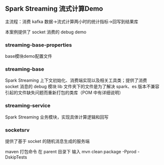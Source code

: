 ## Spark Streaming 流式计算Demo
主流程：消费 kafka 数据->流式计算两小时的统计指标->回写到结果库

本案例提供了 socket 消费的 debug demo

### streaming-base-properties
base模块demo配置文件
### streaming-base
Spark Streaming 上下文初始化、消费端实现以及相关工具类；提供了消费 socket 消息的 debug 模块
lib 文件夹下的文件是为了解决 spark、es 版本不兼容引起的文件缺失问题而重新打包的类库（POM 中有详细说明）
### streaming-service
Spark Streaming 业务模块，实现具体计算逻辑和回写
### socketsrv
提供了基于 socket 的随机消息生成的服务端

maven 打包命令
在 parent 目录下 输入 mvn clean package -Pprod -DskipTests
